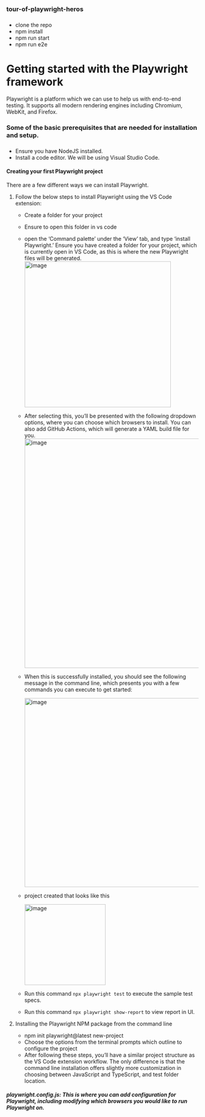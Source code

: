 ### tour-of-playwright-heros

### 
 - clone the repo
 - npm install
 - npm run start
 - npm run e2e

# Getting started with the Playwright framework
Playwright is a platform which we can use to help us with end-to-end testing. It supports all modern rendering engines including Chromium, WebKit, and Firefox.

### Some of the basic prerequisites that are needed for installation and setup.
###
  - Ensure you have NodeJS installed.
  - Install a code editor. We will be using Visual Studio Code.

#### Creating your first Playwright project
 There are a few different ways we can install Playwright.
   1. Follow the below steps to install Playwright using the VS Code extension:
       - Create a folder for your project
       - Ensure to open this folder in vs code
       - open the ‘Command palette’ under the ‘View’ tab, and type ‘install Playwright.’ Ensure you have created a folder for your project, which is currently open in VS Code, as this is where the new Playwright files will be generated.
         <img width="383" alt="image" src="https://github.com/mkothur/tour-of-playwright-heros/assets/53789187/0778c491-1140-4bdc-8171-ff33b5a18492">
       - After selecting this, you’ll be presented with the following dropdown options, where you can choose which browsers to install. You can also add GitHub Actions, which will generate a YAML build file for you.
         <img width="602" alt="image" src="https://github.com/mkothur/tour-of-playwright-heros/assets/53789187/a61f25ff-7d23-4c2c-9856-5f20a4698534">
       - When this is successfully installed, you should see the following message in the command line, which presents you with a few commands you can execute to get started:
         
         <img width="496" alt="image" src="https://github.com/mkothur/tour-of-playwright-heros/assets/53789187/8baa5e53-e1ae-4bf3-b2f6-1db343340645">

       - project created that looks like this
    
         <img width="212" alt="image" src="https://github.com/mkothur/tour-of-playwright-heros/assets/53789187/a45e5f98-4572-4af5-b6a2-878abb71d2da">

       - Run this command `npx playwright test` to execute the sample test specs.
       - Run this command `npx playwright show-report` to view report in UI.

  2. Installing the Playwright NPM package from the command line
      - npm init playwright@latest new-project
      - Choose the options from the terminal prompts which outline to configure the project
      - After following these steps, you’ll have a similar project structure as the VS Code extension workflow. The only difference is that the command line installation offers slightly more customization in choosing between JavaScript and TypeScript, and test folder location.
    
 ##### playwright.config.js: This is where you can add configuration for Playwright, including modifying which browsers you would like to run Playwright on.
     
  


         



  
